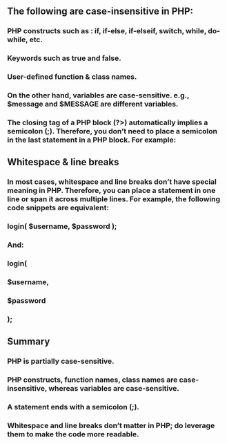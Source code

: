 ## The following are case-insensitive in PHP:

### PHP constructs such as : if, if-else, if-elseif, switch, while, do-while, etc.
### Keywords such as true and false.
### User-defined function & class names.

### On the other hand, variables are case-sensitive. e.g., $message and $MESSAGE are different variables.

### The closing tag of a PHP block (?>) automatically implies a semicolon (;). Therefore, you don’t need to place a semicolon in the last statement in a PHP block. For example:
### <?php echo $name ?>




## Whitespace & line breaks
### In most cases, whitespace and line breaks don’t have special meaning in PHP. Therefore, you can place a statement in one line or span it across multiple lines. For example, the following code snippets are equivalent: 
### login( $username, $password );

### And:

### login( 
  ### $username,
  ### $password
  ### );


## Summary
### PHP is partially case-sensitive.
### PHP constructs, function names, class names are case-insensitive, whereas variables are case-sensitive.
### A statement ends with a semicolon (;).
### Whitespace and line breaks don’t matter in PHP; do leverage them to make the code more readable.

